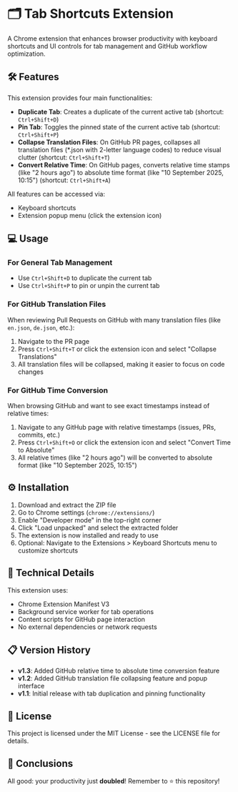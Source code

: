 # 🗂️ Tab Shortcuts Extension

A Chrome extension that enhances browser productivity with keyboard shortcuts and UI controls for tab management and GitHub workflow optimization.

## 🛠️ Features

This extension provides four main functionalities:

- **Duplicate Tab**: Creates a duplicate of the current active tab (shortcut: `Ctrl+Shift+D`)
- **Pin Tab**: Toggles the pinned state of the current active tab (shortcut: `Ctrl+Shift+P`)
- **Collapse Translation Files**: On GitHub PR pages, collapses all translation files (*.json with 2-letter language codes) to reduce visual clutter (shortcut: `Ctrl+Shift+T`)
- **Convert Relative Time**: On GitHub pages, converts relative time stamps (like "2 hours ago") to absolute time format (like "10 September 2025, 10:15") (shortcut: `Ctrl+Shift+A`)

All features can be accessed via:
- Keyboard shortcuts
- Extension popup menu (click the extension icon)

## 💻 Usage

### For General Tab Management

- Use `Ctrl+Shift+D` to duplicate the current tab
- Use `Ctrl+Shift+P` to pin or unpin the current tab

### For GitHub Translation Files

When reviewing Pull Requests on GitHub with many translation files (like `en.json`, `de.json`, etc.):

1. Navigate to the PR page
2. Press `Ctrl+Shift+T` or click the extension icon and select "Collapse Translations"
3. All translation files will be collapsed, making it easier to focus on code changes

### For GitHub Time Conversion

When browsing GitHub and want to see exact timestamps instead of relative times:

1. Navigate to any GitHub page with relative timestamps (issues, PRs, commits, etc.)
2. Press `Ctrl+Shift+O` or click the extension icon and select "Convert Time to Absolute"
3. All relative times (like "2 hours ago") will be converted to absolute format (like "10 September 2025, 10:15")

## ⚙️ Installation

1. Download and extract the ZIP file
2. Go to Chrome settings (`chrome://extensions/`)
3. Enable "Developer mode" in the top-right corner
4. Click "Load unpacked" and select the extracted folder
5. The extension is now installed and ready to use
6. Optional: Navigate to the Extensions > Keyboard Shortcuts menu to customize shortcuts

## 🔧 Technical Details

This extension uses:
- Chrome Extension Manifest V3
- Background service worker for tab operations
- Content scripts for GitHub page interaction
- No external dependencies or network requests

## 📋 Version History

- **v1.3**: Added GitHub relative time to absolute time conversion feature
- **v1.2**: Added GitHub translation file collapsing feature and popup interface
- **v1.1**: Initial release with tab duplication and pinning functionality

## 📄 License

This project is licensed under the MIT License - see the LICENSE file for details.

## 🚀 Conclusions

All good: your productivity just **doubled**! Remember to ⭐️ this repository!
